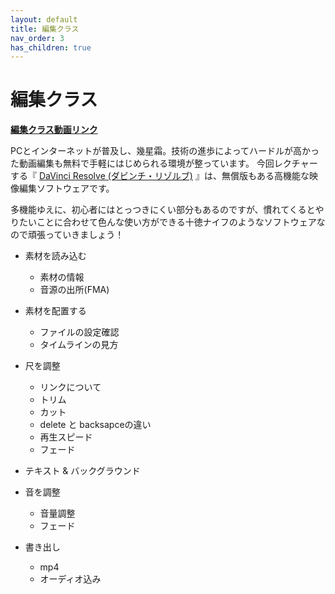 ```yaml
---
layout: default
title: 編集クラス
nav_order: 3
has_children: true
---
```


# 編集クラス

**[編集クラス動画リンク](https://www.youtube.com/watch?v=9REuWNMlvpY)**

PCとインターネットが普及し、幾星霜。技術の進歩によってハードルが高かった動画編集も無料で手軽にはじめられる環境が整っています。
今回レクチャーする『 [DaVinci Resolve (ダビンチ・リゾルブ)](https://www.blackmagicdesign.com/jp/products/davinciresolve/) 』は、無償版もある高機能な映像編集ソフトウェアです。

多機能ゆえに、初心者にはとっつきにくい部分もあるのですが、慣れてくるとやりたいことに合わせて色んな使い方ができる十徳ナイフのようなソフトウェアなので頑張っていきましょう！

* 素材を読み込む
  * 素材の情報
  * 音源の出所(FMA)

* 素材を配置する
  * ファイルの設定確認
  * タイムラインの見方

* 尺を調整
  * リンクについて
  * トリム
  * カット
  * delete と backsapceの違い
  * 再生スピード
  * フェード

* テキスト & バックグラウンド

* 音を調整
  * 音量調整
  * フェード

* 書き出し
  * mp4
  * オーディオ込み
